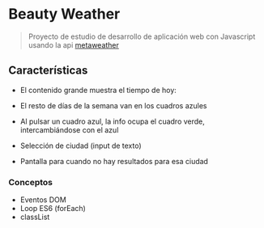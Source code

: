 # Beauty Weather
> Proyecto de estudio de desarrollo de aplicación web con Javascript usando la api [metaweather](https://www.metaweather.com/api/)

## Características

- El contenido grande muestra el tiempo de hoy:

- El resto de días de la semana van en los cuadros azules

- Al pulsar un cuadro azul, la info ocupa el cuadro verde, intercambiándose
con el azul

- Selección de ciudad (input de texto)

- Pantalla para cuando no hay resultados para esa ciudad


### Conceptos

- Eventos DOM
- Loop ES6 (forEach)
- classList